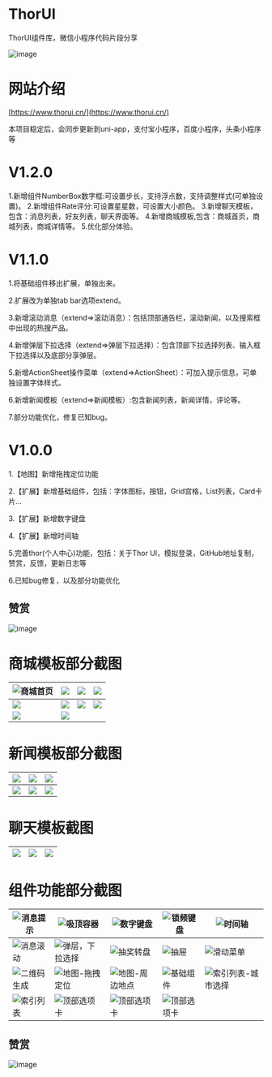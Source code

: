 # ThorUI
ThorUI组件库，微信小程序代码片段分享

![image](https://thorui.cn/img/applets.jpg)

# 网站介绍

[https://www.thorui.cn/](https://www.thorui.cn/)


本项目稳定后，会同步更新到uni-app，支付宝小程序，百度小程序，头条小程序等

# V1.2.0
1.新增组件NumberBox数字框:可设置步长，支持浮点数，支持调整样式(可单独设置)。
2.新增组件Rate评分:可设置星星数，可设置大小颜色。
3.新增聊天模板，包含：消息列表，好友列表，聊天界面等。
4.新增商城模板,包含：商城首页，商城列表，商城详情等。
5.优化部分体验。

# V1.1.0
1.将基础组件移出扩展，单独出来。

2.扩展改为单独tab bar选项extend。

3.新增滚动消息（extend=>滚动消息）：包括顶部通告栏，滚动新闻，以及搜索框中出现的热搜产品。

4.新增弹层下拉选择（extend=>弹层下拉选择）：包含顶部下拉选择列表、输入框下拉选择以及底部分享弹层。

5.新增ActionSheet操作菜单（extend=>ActionSheet）：可加入提示信息，可单独设置字体样式。

6.新增新闻模板（extend=>新闻模板）:包含新闻列表，新闻详情，评论等。

7.部分功能优化，修复已知bug。

# V1.0.0
1.【地图】新增拖拽定位功能

2.【扩展】新增基础组件，包括：字体图标，按钮，Grid宫格，List列表，Card卡片...

3.【扩展】新增数字键盘

4.【扩展】新增时间轴

5.完善thor(个人中心)功能，包括：关于Thor UI，模拟登录，GitHub地址复制，赞赏，反馈，更新日志等

6.已知bug修复，以及部分功能优化

## 赞赏

![image](https://thorui.cn/img/reward_small.jpg)


#  商城模板部分截图


| ![商城首页](https://thorui.cn/img/mall/1.png "商城首页")  | ![](https://thorui.cn/img/mall/2.png)  | ![](https://thorui.cn/img/mall/3.png)  |  ![](https://thorui.cn/img/mall/4.png) |
| ------------ | ------------ | ------------ | ------------ |
| ![](https://thorui.cn/img/mall/5.png)  |  ![](https://thorui.cn/img/mall/6.png) |   ![](https://thorui.cn/img/mall/7.png)| ![](https://thorui.cn/img/mall/8.png)  |
|   ![](https://thorui.cn/img/mall/9.png)|  ![](https://thorui.cn/img/mall/10.png) |   |   |


#  新闻模板部分截图

| ![](https://thorui.cn/img/news/1.png)  |   ![](https://thorui.cn/img/news/2.png)|  ![](https://thorui.cn/img/news/3.png) |
| ------------ | ------------ | ------------ |
|  ![](https://thorui.cn/img/news/4.png) | ![](https://thorui.cn/img/news/5.png)  |  ![](https://thorui.cn/img/news/6.png) |


#  聊天模板截图
| ![](https://thorui.cn/img/chat/1.png)  |   ![](https://thorui.cn/img/chat/2.png)|  ![](https://thorui.cn/img/chat/3.png) |
| ------------ | ------------ | ------------ |


#  组件功能部分截图

|   ![消息提示](https://thorui.cn/img/function/1.jpg)| ![吸顶容器](https://thorui.cn/img/function/2.jpg)  |  ![数字键盘](https://thorui.cn/img/function/3.jpg) |  ![锁频键盘](https://thorui.cn/img/function/4.jpg) |  ![时间轴](https://thorui.cn/img/function/5.jpg) |
| ------------ | ------------ | ------------ | ------------ | ------------ |
|  ![消息滚动](https://thorui.cn/img/function/6.jpg) |  ![弹层，下拉选择](https://thorui.cn/img/function/7.jpg) |  ![抽奖转盘](https://thorui.cn/img/function/8.jpg) | ![抽屉](https://thorui.cn/img/function/9.jpg)  | ![滑动菜单](https://thorui.cn/img/function/10.png)  |
| ![二维码生成](https://thorui.cn/img/function/11.png)  |  ![地图-拖拽定位](https://thorui.cn/img/function/12.png) |![地图-周边地点](https://thorui.cn/img/function/13.png)   |  ![基础组件](https://thorui.cn/img/function/14.png) |  ![索引列表-城市选择](https://thorui.cn/img/function/15.png) |
| ![索引列表](https://thorui.cn/img/function/16.png)  | ![顶部选项卡](https://thorui.cn/img/function/17.png)  |  ![顶部选项卡](https://thorui.cn/img/function/18.png) |  ![顶部选项卡](https://thorui.cn/img/function/19.png) |   |



## 赞赏

![image](https://thorui.cn/img/reward_small.jpg)
